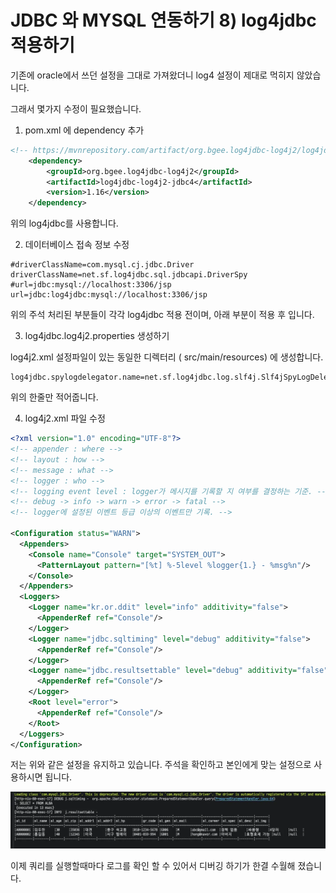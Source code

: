 # JDBC 와 MYSQL 연동하기 8) log4jdbc 적용하기

기존에 oracle에서 쓰던 설정을 그대로 가져왔더니 log4 설정이 제대로 먹히지 않았습니다.

그래서 몇가지 수정이 필요했습니다.

1. pom.xml 에 dependency 추가

```xml
<!-- https://mvnrepository.com/artifact/org.bgee.log4jdbc-log4j2/log4jdbc-log4j2-jdbc4 -->
	<dependency>
	    <groupId>org.bgee.log4jdbc-log4j2</groupId>
	    <artifactId>log4jdbc-log4j2-jdbc4</artifactId>
	    <version>1.16</version>
	</dependency>
```

위의 log4jdbc를 사용합니다.

 

2. 데이터베이스 접속 정보 수정

```properties
#driverClassName=com.mysql.cj.jdbc.Driver
driverClassName=net.sf.log4jdbc.sql.jdbcapi.DriverSpy
#url=jdbc:mysql://localhost:3306/jsp
url=jdbc:log4jdbc:mysql://localhost:3306/jsp
```

위의 주석 처리된 부분들이 각각 log4jdbc 적용 전이며, 아래 부분이 적용 후 입니다.

 

3. log4jdbc.log4j2.properties 생성하기

log4j2.xml 설정파일이 있는 동일한 디렉터리 ( src/main/resources) 에 생성합니다.

```properties
log4jdbc.spylogdelegator.name=net.sf.log4jdbc.log.slf4j.Slf4jSpyLogDelegatorCopy
```

위의 한줄만 적어줍니다.

 

4. log4j2.xml 파일 수정

```xml
<?xml version="1.0" encoding="UTF-8"?>
<!-- appender : where -->
<!-- layout : how -->
<!-- message : what -->
<!-- logger : who -->
<!-- logging event level : logger가 메시지를 기록할 지 여부를 결정하는 기준. -->
<!-- debug -> info -> warn -> error -> fatal -->
<!-- logger에 설정된 이벤트 등급 이상의 이벤트만 기록. -->
 
<Configuration status="WARN">
  <Appenders>
    <Console name="Console" target="SYSTEM_OUT">
      <PatternLayout pattern="[%t] %-5level %logger{1.} - %msg%n"/>
    </Console>
  </Appenders>
  <Loggers>
    <Logger name="kr.or.ddit" level="info" additivity="false">
      <AppenderRef ref="Console"/>
    </Logger>
    <Logger name="jdbc.sqltiming" level="debug" additivity="false">
      <AppenderRef ref="Console"/>
    </Logger>
    <Logger name="jdbc.resultsettable" level="debug" additivity="false">
      <AppenderRef ref="Console"/>
    </Logger>
    <Root level="error">
      <AppenderRef ref="Console"/>
    </Root>
  </Loggers>
</Configuration>
```

저는 위와 같은 설정을 유지하고 있습니다. 주석을 확인하고 본인에게 맞는 설정으로 사용하시면 됩니다.



![img](https://raw.githubusercontent.com/ShanePark/mdblog/main/archived/84.assets/img-20230414081829976.webp)

  

이제 쿼리를 실행할때마다 로그를 확인 할 수 있어서 디버깅 하기가 한결 수월해 졌습니다.

 